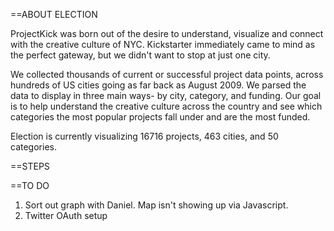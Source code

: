 ==ABOUT ELECTION

ProjectKick was born out of the desire to understand, visualize and connect with the creative culture of NYC. Kickstarter immediately came to mind as the perfect gateway, but we didn't want to stop at just one city.

We collected thousands of current or successful project data points, across hundreds of US cities going as far back as August 2009. We parsed the data to display in three main ways- by city, category, and funding. Our goal is to help understand the creative culture across the country and see which categories the most popular projects fall under and are the most funded.

Election is currently visualizing 16716 projects, 463 cities, and 50 categories.

==STEPS

==TO DO 
1. Sort out graph with Daniel. Map isn't showing up via Javascript.
2. Twitter OAuth setup